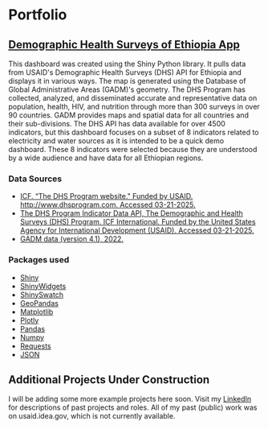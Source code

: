 # Portfolio
## [Demographic Health Surveys of Ethiopia App](https://abernier.shinyapps.io/demographic_health_surveys_of_ethiopia/)
This dashboard was created using the Shiny Python library. It pulls data from USAID's Demographic Health Surveys (DHS) API for Ethiopia and displays it in various ways. The map is generated using the Database of Global Administrative Areas (GADM)'s geometry. The DHS Program has collected, analyzed, and disseminated accurate and representative data on population, health, HIV, and nutrition through more than 300 surveys in over 90 countries. GADM provides maps and spatial data for all countries and their sub-divisions.
The DHS API has data available for over 4500 indicators, but this dashboard focuses on a subset of 8 indicators related to electricity and water sources as it is intended to be a quick demo dashboard. These 8 indicators were selected because they are understood by a wide audience and have data for all Ethiopian regions.
   ### Data Sources
   * [ICF. “The DHS Program website." Funded by USAID. http://www.dhsprogram.com. Accessed 03-21-2025.](https://dhsprogram.com/data/)
   * [The DHS Program Indicator Data API, The Demographic and Health Surveys (DHS) Program. ICF International. Funded by the United States Agency for International Development (USAID). Accessed 03-21-2025.](https://api.dhsprogram.com/#/index.html)
   * [GADM data (version 4.1), 2022.](https://gadm.org/)

  ### Packages used
   * [Shiny](https://shiny.posit.co/)
   * [ShinyWidgets](https://shinywidgets.posit.co/)
   * [ShinySwatch](https://shinyswatch.posit.co/)
   * [GeoPandas](https://geopandas.org/)
   * [Matplotlib](https://matplotlib.org/)
   * [Plotly](https://plotly.com/)
   * [Pandas](https://pandas.pydata.org/)
   * [Numpy](https://numpy.org/)
   * [Requests](https://docs.python-requests.org/en/master/)
   * [JSON](https://docs.python.org/3/library/json.html)

## Additional Projects Under Construction
I will be adding some more example projects here soon. Visit my [LinkedIn](https://www.linkedin.com/in/anne-bernier-42338017/) for descriptions of past projects and roles.  All of my past (public) work was on usaid.idea.gov, which is not currently available.


